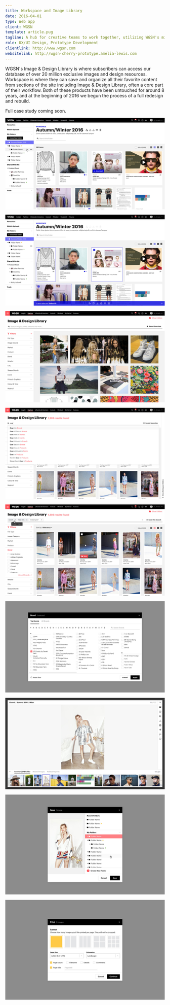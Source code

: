```yaml
---
title: Workspace and Image Library
date: 2016-04-01
type: Web app
client: WGSN
template: article.pug
tagline: A hub for creative teams to work together, utilizing WGSN's millions of exclusive assets.
role: UX/UI Design, Prototype Development
clientlink: http://www.wgsn.com
websitelink: http://wgsn-cherry-prototype.amelia-lewis.com
---
```


WGSN's Image & Design Library is where subscribers can access our database of over 20 million exclusive images and design resources. Workspace is where they can save and organize all their favorite content from sections of the site including Image & Design Library, often a core part of their workflow. Both of these products have been untouched for around 8 years, and at the beginning of 2016 we begun the process of a full redesign and rebuild.

Full case study coming soon.

![WGSN Workspace & Image Library](wgsn-workspace-1.jpg "WGSN Workspace & Image Library")

![WGSN Workspace & Image Library](wgsn-workspace-2.jpg "WGSN Workspace & Image Library")

![WGSN Workspace & Image Library](wgsn-workspace-3.jpg "WGSN Workspace & Image Library")

![WGSN Workspace & Image Library](wgsn-workspace-4.jpg "WGSN Workspace & Image Library")

![WGSN Workspace & Image Library](wgsn-workspace-5.jpg "WGSN Workspace & Image Library")

![WGSN Workspace & Image Library](wgsn-workspace-6.jpg "WGSN Workspace & Image Library")

![WGSN Workspace & Image Library](wgsn-workspace-7.jpg "WGSN Workspace & Image Library")

![WGSN Workspace & Image Library](wgsn-workspace-8.jpg "WGSN Workspace & Image Library")

![WGSN Workspace & Image Library](wgsn-workspace-9.jpg "WGSN Workspace & Image Library")
